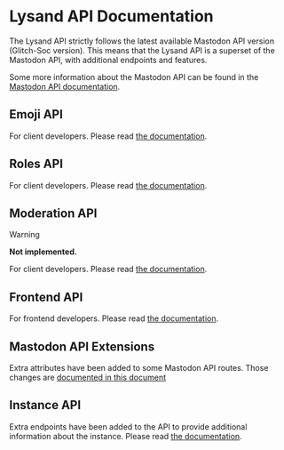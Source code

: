 # Lysand API Documentation

The Lysand API strictly follows the latest available Mastodon API version (Glitch-Soc version). This means that the Lysand API is a superset of the Mastodon API, with additional endpoints and features.

Some more information about the Mastodon API can be found in the [Mastodon API documentation](https://docs.joinmastodon.org/api/).

## Emoji API

For client developers. Please read [the documentation](./emojis.md).

## Roles API

For client developers. Please read [the documentation](./roles.md).

## Moderation API

> [!WARNING]
> **Not implemented.**

For client developers. Please read [the documentation](./moderation.md).

## Frontend API

For frontend developers. Please read [the documentation](./frontend.md).

## Mastodon API Extensions

Extra attributes have been added to some Mastodon API routes. Those changes are [documented in this document](./mastodon.md)

## Instance API

Extra endpoints have been added to the API to provide additional information about the instance. Please read [the documentation](./instance.md).